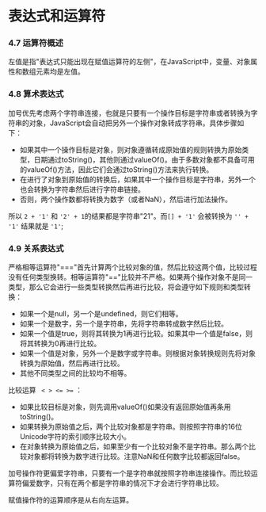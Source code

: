 表达式和运算符
=======

### 4.7 运算符概述

左值是指"表达式只能出现在赋值运算符的左侧"，在JavaScript中，变量、对象属性和数组元素均是左值。

### 4.8 算术表达式
加号优先考虑两个字符串连接，也就是只要有一个操作目标是字符串或者转换为字符串的对象，JavaScript会自动把另外一个操作对象转成字符串。具体步骤如下：

* 如果其中一个操作目标是对象，则对象遵循转成原始值的规则转换为原始类型，日期通过toString()，其他则通过valueOf()。由于多数对象都不具备可用的valueOf()方法，因此它们会通过toString()方法来执行转换。
* 在进行了对象到原始值的转换后，如果其中一个操作目标是字符串，另外一个也会转换为字符串然后进行字符串链接。
* 否则，两个操作数都将转换为数字（或者NaN），然后进行加法操作。

所以 `2 + '1'` 和 `'2' + 1`的结果都是字符串"21"。而`[] + '1'` 会被转换为 `'' + '1'` 结果就是 `'1'`;

### 4.9 关系表达式
严格相等运算符"==="首先计算两个比较对象的值，然后比较这两个值，比较过程没有任何类型换转。相等运算符"=="比较并不严格。如果两个操作对象不是同一类型，那么它会进行一些类型转换然后再进行比较，将会遵守如下规则和类型转换：

* 如果一个是null，另一个是undefined，则它们相等。
* 如果一个是数字，另一个是字符串，先将字符串转成数字然后比较。
* 如果一个值是true，则将其转换为1再进行比较。如果其中一个值是false，则将其转换为0再进行比较。
* 如果一个值是对象，另外一个是数字或字符串。则根据对象转换规则先将对象转换为原始值，然后再进行比较。
* 其他不同类型之间的比较均不相等。

比较运算 ` < > <= >=` ：

* 如果比较目标是对象，则先调用valueOf()如果没有返回原始值再条用toString()。
* 如果转换为原始值之后，两个比较对象都是字符串。则按照字符串的16位Unicode字符的索引顺序比较大小。
* 在对象转换为原始值之后，如果至少有一个比较对象不是字符串。那么两个比较对象都将转换为数字进行比较。注意NaN和任何数字比较都返回false。

加号操作符更偏爱字符串，只要有一个是字符串就按照字符串连接操作。而比较运算符偏爱数字，只有在两个都是字符串的情况下才会进行字符串比较。

赋值操作符的运算顺序是从右向左运算。
 
